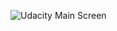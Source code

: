 ![Udacity Main Screen](https://www.dropbox.com/sh/ygpd52wdvmpwudp/AACw5IpEKcsh0C6bulubjMrza?dl=0&preview=1.png)
